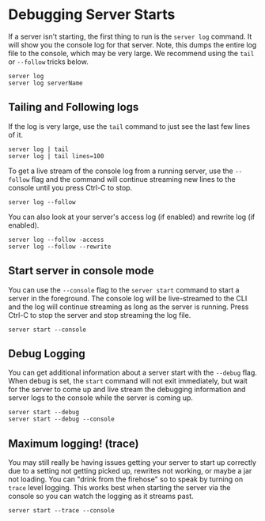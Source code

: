 # Debugging Server Starts

If a server isn't starting, the first thing to run is the `server log` command. It will show you the console log for that server.  Note, this dumps the entire log file to the console, which may be very large.  We recommend using the `tail` or `--follow`  tricks below.

```text
server log
server log serverName
```

## Tailing and Following logs

If the log is very large, use the `tail` command to just see the last few lines of it.

```text
server log | tail
server log | tail lines=100
```

To get a live stream of the console log from a running server, use the `--follow` flag and the command will continue streaming new lines to the console until you press Ctrl-C to stop.

```text
server log --follow
```

You can also look at your server's access log \(if enabled\) and rewrite log \(if enabled\).  

```text
server log --follow -access
server log --follow --rewrite
```

## Start server in console mode

You can use the `--console` flag to the `server start` command to start a server in the foreground. The console log will be live-streamed to the CLI and the log will continue streaming as long as the server is running. Press Ctrl-C to stop the server and stop streaming the log file.

```text
server start --console
```

## Debug Logging

You can get additional information about a server start with the `--debug` flag. When debug is set, the `start` command will not exit immediately, but wait for the server to come up and live stream the debugging information and server logs to the console while the server is coming up.

```text
server start --debug
server start --debug --console
```

## Maximum logging! \(trace\)

You may still really be having issues getting your server to start up correctly due to a setting not getting picked up, rewrites not working, or maybe a jar not loading. You can "drink from the firehose" so to speak by turning on `trace` level logging. This works best when starting the server via the console so you can watch the logging as it streams past.

```text
server start --trace --console
```

